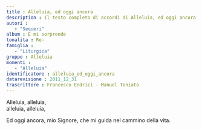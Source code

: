 ```yaml
--- 
title : Alleluia, ed oggi ancora
description : Il testo completo di accordi di Alleluia, ed oggi ancora. Inseriscila nel tuo canzoniere!
autori : 
   - "Sequeri"
album : E mi sorprende
tonalita : Re-
famiglia : 
   - "Liturgica"
gruppo : Alleluia
momenti : 
   - "Alleluia"
identificatore : alleluia_ed_oggi_ancora
datarevisione : 2011_12_31
trascrittore : Francesco Endrici - Manuel Toniato
--- 
```




 Alleluia,  alleluia,  
 alleluia,  alleluia, 


Ed oggi ancora, mio Signore, 
che mi guida nel cammino della vita.



